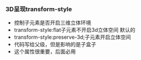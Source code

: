 ### 3D呈现transform-style



- 控制子元素是否开启三维立体环境
- transform-style:flat子元素不开启3d立体空间 默认的
- transform-style:preserve-3d;子元素开启立体空间
- 代码写给父级，但是影响的是子盒子
- 这个属性很重要，后面必用